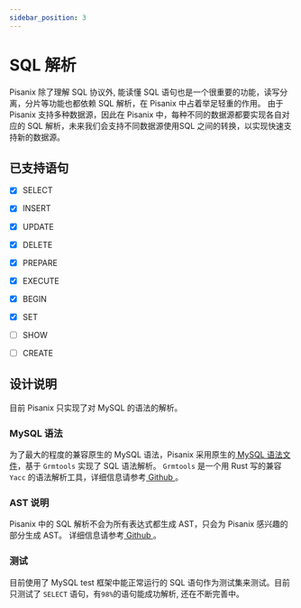 ```yaml
---
sidebar_position: 3
---
```


# SQL 解析

Pisanix 除了理解 SQL 协议外, 能读懂 SQL 语句也是一个很重要的功能，读写分离，分片等功能也都依赖 SQL 解析，在 Pisanix 中占着举足轻重的作用。
由于 Pisanix 支持多种数据源，因此在 Pisanix 中，每种不同的数据源都要实现各自对应的 SQL 解析，未来我们会支持不同数据源使用SQL 之间的转换，以实现快速支持新的数据源。

## 已支持语句
- [x] SELECT
- [x] INSERT
- [x] UPDATE
- [x] DELETE
- [x] PREPARE
- [x] EXECUTE
- [x] BEGIN
- [x] SET
- [ ] SHOW
- [ ] CREATE


## 设计说明
目前 Pisanix 只实现了对 MySQL 的语法的解析。

### MySQL 语法
为了最大的程度的兼容原生的 MySQL 语法，Pisanix 采用原生的[ MySQL 语法文件](https://github.com/mysql/mysql-server/blob/8.0/sql/sql_yacc.yy)，基于 `Grmtools` 实现了 SQL 语法解析。
 `Grmtools` 是一个用 Rust 写的兼容 `Yacc` 的语法解析工具，详细信息请参考[ Github ](https://github.com/softdevteam/grmtools.git)。

### AST 说明
Pisanix 中的 SQL 解析不会为所有表达式都生成 AST，只会为 Pisanix 感兴趣的部分生成 AST。
详细信息请参考[ Github ](https://github.com/database-mesh/pisanix/tree/master/pisa-proxy/parser/mysql/src/ast)。

### 测试
目前使用了 MySQL test 框架中能正常运行的 SQL 语句作为测试集来测试。目前只测试了 `SELECT` 语句，有`98%`的语句能成功解析, 还在不断完善中。


